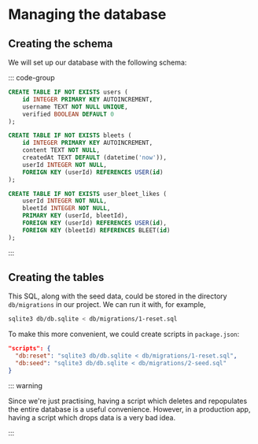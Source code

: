 # Managing the database

## Creating the schema

We will set up our database with the following schema:

::: code-group

```sql [users]
CREATE TABLE IF NOT EXISTS users (
    id INTEGER PRIMARY KEY AUTOINCREMENT,
    username TEXT NOT NULL UNIQUE,
    verified BOOLEAN DEFAULT 0
);
```

```sql [bleets]
CREATE TABLE IF NOT EXISTS bleets (
    id INTEGER PRIMARY KEY AUTOINCREMENT,
    content TEXT NOT NULL,
    createdAt TEXT DEFAULT (datetime('now')),
    userId INTEGER NOT NULL,
    FOREIGN KEY (userId) REFERENCES USER(id)
);
```

```sql [likes]
CREATE TABLE IF NOT EXISTS user_bleet_likes (
    userId INTEGER NOT NULL,
    bleetId INTEGER NOT NULL,
    PRIMARY KEY (userId, bleetId),
    FOREIGN KEY (userId) REFERENCES USER(id),
    FOREIGN KEY (bleetId) REFERENCES BLEET(id)
);
```

:::

## Creating the tables

This SQL, along with the seed data, could be stored in the directory
`db/migrations` in our project. We can run it with, for example,

```bash
sqlite3 db/db.sqlite < db/migrations/1-reset.sql
```

To make this more convenient, we could create scripts in `package.json`:

```json
"scripts": {
  "db:reset": "sqlite3 db/db.sqlite < db/migrations/1-reset.sql",
  "db:seed": "sqlite3 db/db.sqlite < db/migrations/2-seed.sql"
}
```

::: warning

Since we're just practising, having a script which deletes and repopulates the
entire database is a useful convenience. However, in a production app, having a
script which drops data is a very bad idea.

:::
